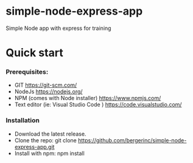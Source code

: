 # simple-node-express-app
Simple Node app with express for training


# Quick start
### Prerequisites:
- GIT https://git-scm.com/
- NodeJs https://nodejs.org/
- NPM (comes with Node installer) https://www.npmjs.com/
- Text editor (ie: Visual Studio Code ) https://code.visualstudio.com/

### Installation
- Download the latest release.
- Clone the repo: git clone https://github.com/bergerinc/simple-node-express-app.git
- Install with npm: npm install

